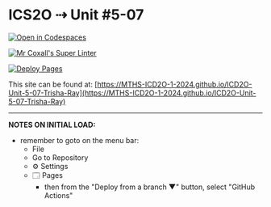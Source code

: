 # ICS2O ⇢ Unit #5-07

[![Open in Codespaces](https://classroom.github.com/assets/launch-codespace-2972f46106e565e64193e422d61a12cf1da4916b45550586e14ef0a7c637dd04.svg)](https://classroom.github.com/open-in-codespaces?assignment_repo_id=19444862)

[![Mr Coxall's Super Linter](https://github.com/MTHS-ICD2O-1-2024/ICD2O-Unit-5-07-Trisha-Ray/workflows/Mr%20Coxall's%20Super%20Linter/badge.svg)](https://github.com/MTHS-ICD2O-1-2024/ICD2O-Unit-5-07-Trisha-Ray/actions)

[![Deploy Pages](https://github.com/MTHS-ICD2O-1-2024/ICD2O-Unit-5-07-Trisha-Ray/workflows/Deploy%20Pages/badge.svg)](https://github.com/MTHS-ICD2O-1-2024/ICD2O-Unit-5-07-Trisha-Ray/actions)

This site can be found at: [https://MTHS-ICD2O-1-2024.github.io/ICD2O-Unit-5-07-Trisha-Ray](https://MTHS-ICD2O-1-2024.github.io/ICD2O-Unit-5-07-Trisha-Ray)

---

**NOTES ON INITIAL LOAD:**
- remember to goto on the menu bar:
  - File
  - Go to Repository
  - ⚙ Settings
  - 🗔 Pages
    - then from the "Deploy from a branch ▼" button, select "GitHub Actions"
